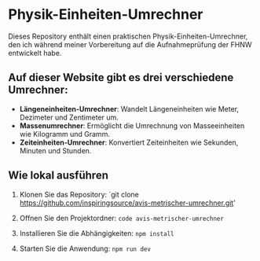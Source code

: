 # Physik-Einheiten-Umrechner

Dieses Repository enthält einen praktischen Physik-Einheiten-Umrechner, den ich während meiner Vorbereitung auf die Aufnahmeprüfung der FHNW entwickelt habe. 

## Auf dieser Website gibt es drei verschiedene Umrechner:

- **Längeneinheiten-Umrechner**: Wandelt Längeneinheiten wie Meter, Dezimeter und Zentimeter um.
- **Massenumrechner**: Ermöglicht die Umrechnung von Masseeinheiten wie Kilogramm und Gramm.
- **Zeiteinheiten-Umrechner**: Konvertiert Zeiteinheiten wie Sekunden, Minuten und Stunden.

## Wie lokal ausführen

1. Klonen Sie das Repository: `git clone https://github.com/inspiringsource/avis-metrischer-umrechner.git'

2. Offnen Sie den Projektordner: `code avis-metrischer-umrechner`

3. Installieren Sie die Abhängigkeiten: `npm install`

4. Starten Sie die Anwendung: `npm run dev`
